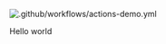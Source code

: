 ![.github/workflows/actions-demo.yml](https://github.com/LambdaTest/lambda-github-actions/workflows/.github/workflows/actions-demo.yml/badge.svg)

Hello world
